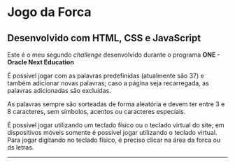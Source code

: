 # Jogo da Forca
## Desenvolvido com HTML, CSS e JavaScript
Este é o meu segundo *challenge* desenvolvido durante o programa **ONE - Oracle Next Education**

É possível jogar com as palavras predefinidas (atualmente são 37) e também adicionar novas palavras; caso a página seja recarregada, as palavras adicionadas são excluídas.

As palavras sempre são sorteadas de forma aleatória e devem ter entre 3 e 8 caracteres, sem símbolos, acentos ou caracteres especiais.

É possível jogar utilizando um teclado físico ou o teclado virtual do site; em dispositivos móveis somente é possível jogar utilizando o teclado virtual. Para jogar digitando no teclado físico, é preciso clicar na área da forca ou ds letras.

---
